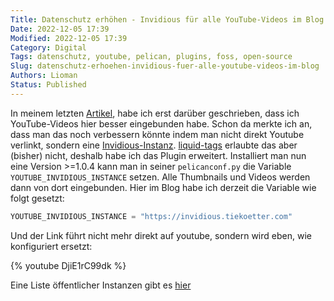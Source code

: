 ```yaml
---
Title: Datenschutz erhöhen - Invidious für alle YouTube-Videos im Blog
Date: 2022-12-05 17:39
Modified: 2022-12-05 17:39
Category: Digital
Tags: datenschutz, youtube, pelican, plugins, foss, open-source
Slug: datenschutz-erhoehen-invidious-fuer-alle-youtube-videos-im-blog
Authors: Lioman
Status: Published
---
```


In meinem letzten [Artikel]({filename}/Allgemein/2022-11-07-youtube-videos-datenschutzsicher-eingebunden.md),
habe ich erst darüber geschrieben, dass ich YouTube-Videos hier besser eingebunden habe.
Schon da merkte ich an, dass man das noch verbessern könnte indem man nicht direkt Youtube verlinkt,
sondern eine [Invidious-Instanz](https://invidious.io).
[liquid-tags](https://pypi.org/project/pelican-liquid-tags/) erlaubte das aber (bisher) nicht,
deshalb habe ich das Plugin erweitert.
Installiert man nun eine Version >=1.0.4 kann man in seiner `pelicanconf.py`
die Variable `YOUTUBE_INVIDIOUS_INSTANCE` setzen.
Alle Thumbnails und Videos werden dann von dort eingebunden.
Hier im Blog habe ich derzeit die Variable wie folgt gesetzt:

```python
YOUTUBE_INVIDIOUS_INSTANCE = "https://invidious.tiekoetter.com"
```

Und der Link führt nicht mehr direkt auf youtube, sondern wird eben, wie konfiguriert ersetzt:

{% youtube DjiE1rC99dk %}

Eine Liste öffentlicher Instanzen gibt es [hier](https://docs.invidious.io/instances/)
